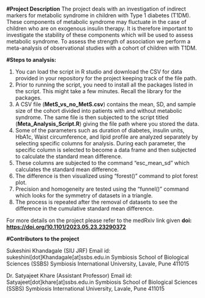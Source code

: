 **#Project Description**
The project deals with an investigation of indirect markers for metabolic syndrome in children with Type 1 diabetes (T1DM). These components of metabolic syndrome may fluctuate in the case of children who are on exogenous insulin therapy. It is therefore important to investigate the stability of these components which will be used to assess metabolic syndrome. To assess the strength of association we perform a meta-analysis of observational studies with a cohort of children with T1DM.

**#Steps to analysis:**
1.	You can load the script in R studio and download the CSV for data provided in your repository for the project keeping track of the file path.
2.	Prior to running the script, you need to install all the packages listed in the script. This might take a few minutes. Recall the library for the packages.
3.	A CSV file (**MetS_vs_no_MetS.csv**) contains the mean, SD, and sample size of the cohort divided into patients with and without metabolic syndrome. The same file is then subjected to the script titled (**Meta_Analysis_Script.R**) giving the file path where you stored the data.
4.	Some of the parameters such as duration of diabetes, insulin units, HbA1c, Waist circumference, and lipid profile are analyzed separately by selecting specific columns for analysis. During each parameter, the specific column is selected to become a data frame and then subjected to calculate the standard mean difference.
5.	These columns are subjected to the command “esc_mean_sd” which calculates the standard mean difference.
6.	The difference is then visualized using “forest()” command to plot forest plot.
7.	Precision and homogeneity are tested using the “funnel()” command which looks for the symmetry of datasets in a triangle.
8.	The process is repeated after the removal of datasets to see the difference in the cumulative standard mean difference.

For more details on the project please refer to the medRxiv link given **doi: https://doi.org/10.1101/2023.05.23.23290372**

**#Contributors to the project** 

Sukeshini Khandagale (SIU JRF) 
Email id: sukeshini[dot]Khandagale[at]ssbs.edu.in
Symbiosis School of Biological Sciences (SSBS)
Symbiosis International University, Lavale, Pune 411015

Dr. Satyajeet Khare (Assistant Professor)
Email id: Satyajeet[dot]khare[at]ssbs.edu.in
Symbiosis School of Biological Sciences (SSBS)
Symbiosis International University, Lavale, Pune 411015
